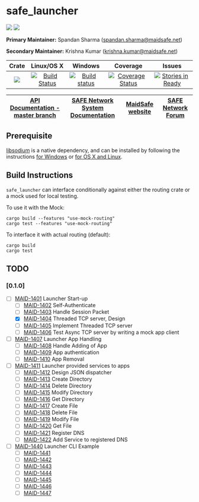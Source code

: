 # safe_launcher

[![](https://img.shields.io/badge/Project%20SAFE-Approved-green.svg)](http://maidsafe.net/applications) [![](https://img.shields.io/badge/License-GPL3-green.svg)](https://github.com/maidsafe/crust/blob/master/COPYING)


**Primary Maintainer:**     Spandan Sharma (spandan.sharma@maidsafe.net)

**Secondary Maintainer:**   Krishna Kumar (krishna.kumar@maidsafe.net)

|Crate|Linux/OS X|Windows|Coverage|Issues|
|:---:|:--------:|:-----:|:------:|:----:|
|[![](http://meritbadge.herokuapp.com/safe_launcher)](https://crates.io/crates/safe_launcher)|[![Build Status](https://travis-ci.org/maidsafe/safe_launcher.svg?branch=master)](https://travis-ci.org/maidsafe/safe_launcher)|[![Build status](https://ci.appveyor.com/api/projects/status/xnsjhx27snoh4lmy/branch/master?svg=true)](https://ci.appveyor.com/project/MaidSafe-QA/safe-launcher/branch/master)|[![Coverage Status](https://coveralls.io/repos/maidsafe/safe_launcher/badge.svg?branch=master)](https://coveralls.io/r/maidsafe/safe_launcher?branch=master)|[![Stories in Ready](https://badge.waffle.io/maidsafe/safe_launcher.png?label=ready&title=Ready)](https://waffle.io/maidsafe/safe_launcher)|

| [API Documentation - master branch](http://maidsafe.net/safe_launcher/master) | [SAFE Network System Documentation](http://systemdocs.maidsafe.net) | [MaidSafe website](http://maidsafe.net) | [SAFE Network Forum](https://forum.safenetwork.io) |
|:------:|:-------:|:-------:|:-------:|

## Prerequisite

[libsodium](https://github.com/jedisct1/libsodium) is a native dependency, and can be installed by following the instructions [for Windows](https://github.com/maidsafe/QA/blob/master/Documentation/Install%20libsodium%20for%20Windows.md) or [for OS X and Linux](https://github.com/maidsafe/QA/blob/master/Documentation/Install%20libsodium%20for%20OS%20X%20or%20Linux.md).

## Build Instructions

`safe_launcher` can interface conditionally against either the routing crate or a mock used for local testing.

To use it with the Mock:
```
cargo build --features "use-mock-routing"
cargo test --features "use-mock-routing"
```

To interface it with actual routing (default):
```
cargo build
cargo test
```

## TODO
### [0.1.0]
- [ ] [MAID-1401](https://maidsafe.atlassian.net/browse/MAID-1401) Launcher Start-up
  - [ ] [MAID-1402](https://maidsafe.atlassian.net/browse/MAID-1402) Self-Authenticate
  - [ ] [MAID-1403](https://maidsafe.atlassian.net/browse/MAID-1403) Handle Session Packet
  - [X] [MAID-1404](https://maidsafe.atlassian.net/browse/MAID-1404) Threaded TCP server, Design
  - [ ] [MAID-1405](https://maidsafe.atlassian.net/browse/MAID-1405) Implement Threaded TCP server
  - [ ] [MAID-1406](https://maidsafe.atlassian.net/browse/MAID-1406) Test Async TCP server by writing a mock app client
- [ ] [MAID-1407](https://maidsafe.atlassian.net/browse/MAID-1407) Launcher App Handling
  - [ ] [MAID-1408](https://maidsafe.atlassian.net/browse/MAID-1408) Handle Adding of App
  - [ ] [MAID-1409](https://maidsafe.atlassian.net/browse/MAID-1409) App authentication
  - [ ] [MAID-1410](https://maidsafe.atlassian.net/browse/MAID-1410) App Removal
- [ ] [MAID-1411](https://maidsafe.atlassian.net/browse/MAID-1411) Launcher provided services to apps
  - [ ] [MAID-1412](https://maidsafe.atlassian.net/browse/MAID-1412) Design JSON dispatcher
  - [ ] [MAID-1413](https://maidsafe.atlassian.net/browse/MAID-1413) Create Directory
  - [ ] [MAID-1414](https://maidsafe.atlassian.net/browse/MAID-1414) Delete Directory
  - [ ] [MAID-1415](https://maidsafe.atlassian.net/browse/MAID-1415) Modify Directory
  - [ ] [MAID-1416](https://maidsafe.atlassian.net/browse/MAID-1416) Get Directory
  - [ ] [MAID-1417](https://maidsafe.atlassian.net/browse/MAID-1417) Create File
  - [ ] [MAID-1418](https://maidsafe.atlassian.net/browse/MAID-1418) Delete File
  - [ ] [MAID-1419](https://maidsafe.atlassian.net/browse/MAID-1419) Modify File
  - [ ] [MAID-1420](https://maidsafe.atlassian.net/browse/MAID-1420) Get File
  - [ ] [MAID-1421](https://maidsafe.atlassian.net/browse/MAID-1421) Register DNS
  - [ ] [MAID-1422](https://maidsafe.atlassian.net/browse/MAID-1422) Add Service to registered DNS
- [ ] [MAID-1440](https://maidsafe.atlassian.net/browse/MAID-1440) Launcher CLI Example
  - [ ] [MAID-1441](https://maidsafe.atlassian.net/browse/MAID-1441)
  - [ ] [MAID-1442](https://maidsafe.atlassian.net/browse/MAID-1442)
  - [ ] [MAID-1443](https://maidsafe.atlassian.net/browse/MAID-1443)
  - [ ] [MAID-1444](https://maidsafe.atlassian.net/browse/MAID-1444)
  - [ ] [MAID-1445](https://maidsafe.atlassian.net/browse/MAID-1445)
  - [ ] [MAID-1446](https://maidsafe.atlassian.net/browse/MAID-1446)
  - [ ] [MAID-1447](https://maidsafe.atlassian.net/browse/MAID-1447)
